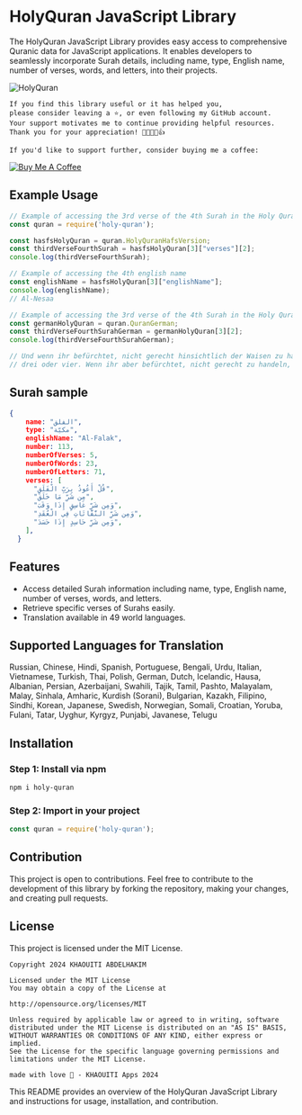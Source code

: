 # HolyQuran JavaScript Library

The HolyQuran JavaScript Library provides easy access to comprehensive Quranic data for JavaScript applications. It enables developers to seamlessly incorporate Surah details, including name, type, English name, number of verses, words, and letters, into their projects.

![HolyQuran](https://github.com/khaouitiabdelhakim/HolyQuran/blob/master/HolyQuran.png)

```
If you find this library useful or it has helped you,
please consider leaving a ⭐️, or even following my GitHub account.
Your support motivates me to continue providing helpful resources.
Thank you for your appreciation! 🌟🚀💖😊👍

If you'd like to support further, consider buying me a coffee:
```
[![Buy Me A Coffee](https://img.shields.io/badge/Buy%20Me%20A%20Coffee--yellow.svg?style=for-the-badge&logo=buy-me-a-coffee)](https://www.buymeacoffee.com/kh.abdelhakim)

## Example Usage

```javascript
// Example of accessing the 3rd verse of the 4th Surah in the Holy Quran
const quran = require('holy-quran');

const hasfsHolyQuran = quran.HolyQuranHafsVersion;
const thirdVerseFourthSurah = hasfsHolyQuran[3]["verses"][2];
console.log(thirdVerseFourthSurah);

// Example of accessing the 4th english name
const englishName = hasfsHolyQuran[3]["englishName"];
console.log(englishName);
// Al-Nesaa

// Example of accessing the 3rd verse of the 4th Surah in the Holy Quran but in German
const germanHolyQuran = quran.QuranGerman;
const thirdVerseFourthSurahGerman = germanHolyQuran[3][2];
console.log(thirdVerseFourthSurahGerman);

// Und wenn ihr befürchtet, nicht gerecht hinsichtlich der Waisen zu handeln, dann heiratet, was euch an Frauen gut scheint, zwei, 
// drei oder vier. Wenn ihr aber befürchtet, nicht gerecht zu handeln, dann (nur) eine oder was eure rechte Hand besitzt. Das ist eher geeignet, daß ihr nicht ungerecht seid.

```

## Surah sample


```json
{
    name: "الفلق",
    type: "مكيّة",
    englishName: "Al-Falak",
    number: 113,
    numberOfVerses: 5,
    numberOfWords: 23,
    numberOfLetters: 71,
    verses: [
      "قُلْ أَعُوذُ بِرَبِّ الْفَلَقِ",
      "مِن شَرِّ مَا خَلَقَ",
      "وَمِن شَرِّ غَاسِقٍ إِذَا وَقَبَ",
      "وَمِن شَرِّ النَّفَّاثَاتِ فِي الْعُقَدِ",
      "وَمِن شَرِّ حَاسِدٍ إِذَا حَسَدَ",
    ],
  }
```

## Features

- Access detailed Surah information including name, type, English name, number of verses, words, and letters.
- Retrieve specific verses of Surahs easily.
- Translation available in 49 world languages.

## Supported Languages for Translation

Russian, Chinese, Hindi, Spanish, Portuguese, Bengali, Urdu, Italian, Vietnamese, Turkish, Thai, Polish, German, Dutch, Icelandic, Hausa, Albanian, Persian, Azerbaijani, Swahili, Tajik, Tamil, Pashto, Malayalam, Malay, Sinhala, Amharic, Kurdish (Sorani), Bulgarian, Kazakh, Filipino, Sindhi, Korean, Japanese, Swedish, Norwegian, Somali, Croatian, Yoruba, Fulani, Tatar, Uyghur, Kyrgyz, Punjabi, Javanese, Telugu


## Installation

### Step 1: Install via npm

```bash
npm i holy-quran
```

### Step 2: Import in your project

```javascript
const quran = require('holy-quran');
```

## Contribution

This project is open to contributions. Feel free to contribute to the development of this library by forking the repository, making your changes, and creating pull requests.

## License

This project is licensed under the MIT License.

```
Copyright 2024 KHAOUITI ABDELHAKIM

Licensed under the MIT License
You may obtain a copy of the License at

http://opensource.org/licenses/MIT

Unless required by applicable law or agreed to in writing, software
distributed under the MIT License is distributed on an "AS IS" BASIS,
WITHOUT WARRANTIES OR CONDITIONS OF ANY KIND, either express or implied.
See the License for the specific language governing permissions and
limitations under the MIT License.

made with love 💖 - KHAOUITI Apps 2024
```

This README provides an overview of the HolyQuran JavaScript Library and instructions for usage, installation, and contribution.

